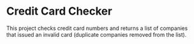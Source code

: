 # Credit Card Checker
This project checks credit card numbers and returns a list of companies that issued an invalid card (duplicate companies removed from the list).

